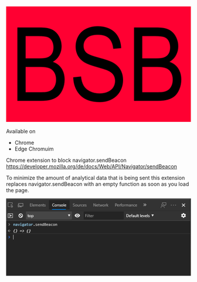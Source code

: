 ![Logo](./images/header.PNG)

Available on

- Chrome
- Edge Chromuim

Chrome extension to block navigator.sendBeacon https://developer.mozilla.org/de/docs/Web/API/Navigator/sendBeacon

To minimize the amount of analytical data that is being sent this extension replaces navigator.sendBeacon with an empty function as soon as you load the page.

![Example image](./images/example.PNG)
